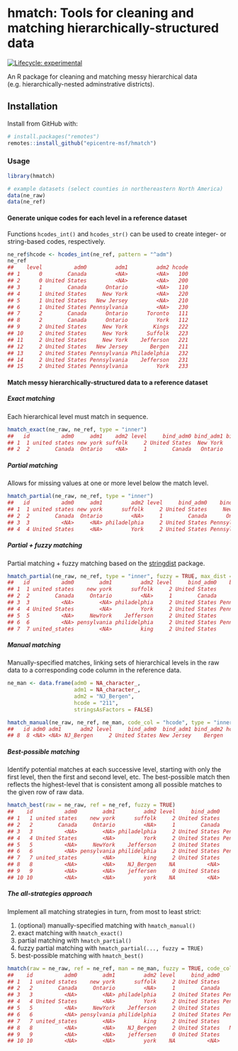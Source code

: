 
<!-- README.md is generated from README.Rmd. Please edit that file -->

# hmatch: Tools for cleaning and matching hierarchically-structured data

<!-- badges: start -->

[![Lifecycle:
experimental](https://img.shields.io/badge/lifecycle-experimental-orange.svg)](https://www.tidyverse.org/lifecycle/#experimental)
<!-- badges: end -->

An R package for cleaning and matching messy hierarchical data
(e.g. hierarchically-nested adminstrative districts).

## Installation

Install from GitHub with:

``` r
# install.packages("remotes")
remotes::install_github("epicentre-msf/hmatch")
```

### Usage

``` r
library(hmatch)

# example datasets (select counties in northereastern North America)
data(ne_raw)
data(ne_ref)
```

#### Generate unique codes for each level in a reference dataset

Functions `hcodes_int()` and `hcodes_str()` can be used to create
integer- or string-based codes, respectively.

``` r
ne_ref$hcode <- hcodes_int(ne_ref, pattern = "^adm")
ne_ref
##    level          adm0         adm1         adm2 hcode
## 1      0        Canada         <NA>         <NA>   100
## 2      0 United States         <NA>         <NA>   200
## 3      1        Canada      Ontario         <NA>   110
## 4      1 United States     New York         <NA>   220
## 5      1 United States   New Jersey         <NA>   210
## 6      1 United States Pennsylvania         <NA>   230
## 7      2        Canada      Ontario      Toronto   111
## 8      2        Canada      Ontario         York   112
## 9      2 United States     New York        Kings   222
## 10     2 United States     New York      Suffolk   223
## 11     2 United States     New York    Jefferson   221
## 12     2 United States   New Jersey       Bergen   211
## 13     2 United States Pennsylvania Philadelphia   232
## 14     2 United States Pennsylvania    Jefferson   231
## 15     2 United States Pennsylvania         York   233
```

#### Match messy hierarchically-structured data to a reference dataset

##### Exact matching

Each hierarchical level must match in sequence.

``` r
hmatch_exact(ne_raw, ne_ref, type = "inner")
##   id          adm0     adm1    adm2 level     bind_adm0 bind_adm1 bind_adm2 hcode
## 1  1 united states new york suffolk     2 United States  New York   Suffolk   223
## 2  2        Canada  Ontario    <NA>     1        Canada   Ontario      <NA>   110
```

##### Partial matching

Allows for missing values at one or more level below the match level.

``` r
hmatch_partial(ne_raw, ne_ref, type = "inner")
##   id          adm0     adm1         adm2 level     bind_adm0    bind_adm1    bind_adm2 hcode
## 1  1 united states new york      suffolk     2 United States     New York      Suffolk   223
## 2  2        Canada  Ontario         <NA>     1        Canada      Ontario         <NA>   110
## 3  3          <NA>     <NA> philadelphia     2 United States Pennsylvania Philadelphia   232
## 4  4 United States     <NA>         York     2 United States Pennsylvania         York   233
```

##### Partial + fuzzy matching

Partial matching + fuzzy matching based on the
[stringdist](https://github.com/markvanderloo/stringdist)
package.

``` r
hmatch_partial(ne_raw, ne_ref, type = "inner", fuzzy = TRUE, max_dist = 2)
##   id          adm0        adm1         adm2 level     bind_adm0    bind_adm1    bind_adm2 hcode
## 1  1 united states    new york      suffolk     2 United States     New York      Suffolk   223
## 2  2        Canada     Ontario         <NA>     1        Canada      Ontario         <NA>   110
## 3  3          <NA>        <NA> philadelphia     2 United States Pennsylvania Philadelphia   232
## 4  4 United States        <NA>         York     2 United States Pennsylvania         York   233
## 5  5          <NA>     NewYork    Jefferson     2 United States     New York    Jefferson   221
## 6  6          <NA> pensylvania philidelphia     2 United States Pennsylvania Philadelphia   232
## 7  7 united_states        <NA>         king     2 United States     New York        Kings   222
```

##### Manual matching

Manually-specified matches, linking sets of hierarchical levels in the
raw data to a corresponding code column in the reference data.

``` r
ne_man <- data.frame(adm0 = NA_character_,
                     adm1 = NA_character_,
                     adm2 = "NJ_Bergen",
                     hcode = "211",
                     stringsAsFactors = FALSE)

hmatch_manual(ne_raw, ne_ref, ne_man, code_col = "hcode", type = "inner")
##   id adm0 adm1      adm2 level     bind_adm0  bind_adm1 bind_adm2 hcode
## 8  8 <NA> <NA> NJ_Bergen     2 United States New Jersey    Bergen   211
```

##### Best-possible matching

Identify potential matches at each successive level, starting with only
the first level, then the first and second level, etc. The best-possible
match then reflects the highest-level that is consistent among all
possible matches to the given row of raw data.

``` r
hmatch_best(raw = ne_raw, ref = ne_ref, fuzzy = TRUE)
##    id          adm0        adm1         adm2 level     bind_adm0    bind_adm1    bind_adm2 hcode  match_type
## 1   1 united states    new york      suffolk     2 United States     New York      Suffolk   223 best_single
## 2   2        Canada     Ontario         <NA>     1        Canada      Ontario         <NA>   110 best_single
## 3   3          <NA>        <NA> philadelphia     2 United States Pennsylvania Philadelphia   232 best_single
## 4   4 United States        <NA>         York     2 United States Pennsylvania         York   233 best_single
## 5   5          <NA>     NewYork    Jefferson     2 United States     New York    Jefferson   221 best_single
## 6   6          <NA> pensylvania philidelphia     2 United States Pennsylvania Philadelphia   232 best_single
## 7   7 united_states        <NA>         king     2 United States     New York        Kings   222 best_single
## 8   8          <NA>        <NA>    NJ_Bergen    NA          <NA>         <NA>         <NA>  <NA>        <NA>
## 9   9          <NA>        <NA>    jeffersen     0 United States         <NA>         <NA>   200  best_multi
## 10 10          <NA>        <NA>         york    NA          <NA>         <NA>         <NA>  <NA>        <NA>
```

##### The all-strategies approach

Implement all matching strategies in turn, from most to least strict:

1.  (optional) manually-specified matching with `hmatch_manual()`
2.  exact matching with `hmatch_exact()`
3.  partial matching with `hmatch_partial()`
4.  fuzzy partial matching with `hmatch_partial(..., fuzzy = TRUE)`
5.  best-possible matching with
`hmatch_best()`

<!-- end list -->

``` r
hmatch(raw = ne_raw, ref = ne_ref, man = ne_man, fuzzy = TRUE, code_col = "hcode")
##    id          adm0        adm1         adm2 level     bind_adm0    bind_adm1    bind_adm2 hcode match_type
## 1   1 united states    new york      suffolk     2 United States     New York      Suffolk   223      exact
## 2   2        Canada     Ontario         <NA>     1        Canada      Ontario         <NA>   110      exact
## 3   3          <NA>        <NA> philadelphia     2 United States Pennsylvania Philadelphia   232    partial
## 4   4 United States        <NA>         York     2 United States Pennsylvania         York   233    partial
## 5   5          <NA>     NewYork    Jefferson     2 United States     New York    Jefferson   221      fuzzy
## 6   6          <NA> pensylvania philidelphia     2 United States Pennsylvania Philadelphia   232      fuzzy
## 7   7 united_states        <NA>         king     2 United States     New York        Kings   222      fuzzy
## 8   8          <NA>        <NA>    NJ_Bergen     2 United States   New Jersey       Bergen   211     manual
## 9   9          <NA>        <NA>    jeffersen     0 United States         <NA>         <NA>   200 best_multi
## 10 10          <NA>        <NA>         york    NA          <NA>         <NA>         <NA>  <NA>       <NA>
```
